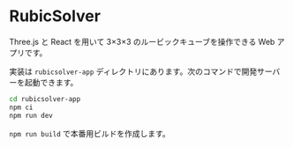 # RubicSolver

Three.js と React を用いて 3×3×3 のルービックキューブを操作できる Web アプリです。

実装は `rubicsolver-app` ディレクトリにあります。次のコマンドで開発サーバーを起動できます。

```bash
cd rubicsolver-app
npm ci
npm run dev
```

`npm run build` で本番用ビルドを作成します。
